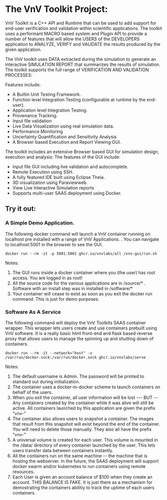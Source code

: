 # The VnV Toolkit Project:

VnV Toolkit is a C++ API and Runtime that can be used to add support for end-user verification and validation within scientific applications. 
The toolkit uses a performant MACRO based system and Plugin API to provide a number of features that will allow the USERS of the DEVELOPERS 
application to ANALYZE, VERIFY and VALIDATE the results produced by the given application. 

The VnV toolkit uses DATA extracted during the simulation to generate an interactive SIMULATION REPORT that summarizes the results of simulation.
The toolkit supports the full range of VERIFICATION AND VALIDATION PROCESSES:

Features include:
   - A Builtin Unit Testing Framework.
   - Function level Integration Testing (configurable at runtime by the end-user).  
   - Application level Integration Testing.
   - Provenance Tracking. 
   - Input file validation
   - Live Data Visualization using real simulation data. 
   - Performance Monitoring   
   - Uncertainty Quantification and Sensitivity Analysis
   - A Browser based Execution and Report Viewing GUI.  
 
The toolkit includes an extensive Browser based GUI for simulation design, execution and analysis: The features of the GUI include:

  - Input file GUI including live validation and autocomplete. 
  - Remote Execution using SSH.
  - A fully featured IDE built using Eclipse Theia. 
  - 3D visualization using Paraviewweb.
  - View Live Interactive Simulation reports
  - Supports multi-user  SAAS deployment using Docker. 

## Try it out:

### A Simple Demo Application.

The following docker command will launch a VnV container running on localhost pre installed with 
a range of VnV Applications. . You can navigate to localhost:5001 in the browser to see the GUI. 

    docker run --rm -it -p 5001:5001 ghcr.io/vnvlabs/all /vnv-gui/run.sh

Notes:
   1. The GUI runs inside a docker container where you (the user) has root access. You are logged in as root!
   2. All the source code for the various applications are in /source/* . Software with an install step was in installed in /software/*
   3. Your container will cease to exist as soon as you exit the docker run command. This is just for demo purposes. 

### Software As A Service
   
The following command will deploy the VnV Toolkits SAAS container wrapper. This wrapper lets users create and use containers 
prebuilt using VnV software. It is a really basic html front-end and flask based reverse proxy that allows users to manage the spinning 
up and shutting down of containers. 

    docker run --rm -it --network="host" -v /var/run/docker.sock:/var/run/docker.sock ghcr.io/vnvlabs/serve

Notes:
   1. The default username is Admin. The password will be printed to standard out during initialization. 
   2. The container uses a docker-in-docker scheme to launch containers on behalf of the users. 
   3. When you exit the container, all user information will be lost --- BUT -- Any containers created by the container while it was alive will still be active. All containers launched by this application are given the prefix "vnv-"
   4. The container also allows users to snapshot a container. The images that result from this snapshot will exist beyond the end of the container. You will need to delete those manually. They also all have the prefix "vnv-"
   5. A universal volume is created for each user. This volume is mounted in the /data/ directory of every container launched by the user. This lets users transfer data between containers instantly. 
   6. All the containers run on the same machine -- the machine that is hosting the webserver. In the future, the SAAS deployment will support docker swarm and/or kubernetes to run containers using remote resources.
   7. Each User is given an account balance of $100 when they create an account. THIS BALANCE IS FAKE. It is just there as a mechanism for demostrating the containers abilitiy to track the uptime of each users containers. 
